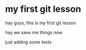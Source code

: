 # my first git lesson 

hay guys, this is my first git lesson 
 
 hay we save nre things now 
 
 just adding some texts

